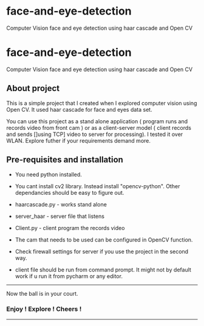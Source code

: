 # face-and-eye-detection
Computer Vision face and eye detection using haar cascade and Open CV

# face-and-eye-detection
Computer Vision face and eye detection using haar cascade and Open CV

## About project 
This is a simple project that I created when I explored computer vision using Open CV. It used haar cascade for face and eyes data set.

You can use this project as a stand alone application ( program runs and records video from front cam ) or as a client-server model ( client records and sends []using TCP] video to server for processing). I tested it over WLAN. Explore futher if your requirements demand more.



## Pre-requisites and installation 

* You need python installed. 
* You cant install cv2 library. Instead install "opencv-python". Other dependancies should be easy to figure out.

* haarcascade.py - works stand alone

* server_haar - server file that listens
* Client.py - client program the records video


* The cam that needs to be used can be configured in OpenCV function.
* Check firewall settings for server if you use the project in the second way.
* client file should be run from command prompt. It might not by default work if u run it from pycharm or any editor.

-------
Now the ball is in your court. <br>
### Enjoy ! Explore ! Cheers !

--------

